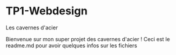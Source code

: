 # TP1-Webdesign
Les cavernes d'acier

Bienvenue sur mon super projet des cavernes d'acier !
Ceci est le readme.md pour avoir quelques infos sur les fichiers

